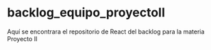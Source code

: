 # backlog_equipo_proyectoII
Aquí se encontrara el repositorio de React del backlog para la materia Proyecto II

